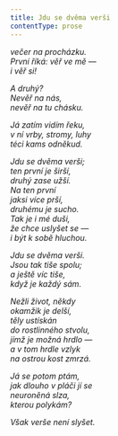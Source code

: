 ```yaml
---
title: Jdu se dvěma verši
contentType: prose
---
```


_večer na procházku.  
První říká: věř ve mě —  
i věř si!_

_A druhý?  
Nevěř na nás,  
nevěř na tu chásku._

_Já zatím vidím řeku,  
v ní vrby, stromy, luhy  
téci kams odněkud._

_Jdu se dvěma verši;  
ten první je širší,  
druhý zase užší.  
Na ten první  
jaksi více prší,  
druhému je sucho.  
Tak je i mé duši,  
že chce uslyšet se —  
i být k sobě hluchou._

_Jdu se dvěma verši.  
Jsou tak tiše spolu;  
a ještě víc tiše,  
když je každý sám._

_Nežli život, někdy  
okamžik je delší,  
těly ustískán  
do rostlinného stvolu,  
jímž je možná hrdlo —  
a v tom hrdle vzlyk  
na ostrou kost zmrzá._

_Já se potom ptám,  
jak dlouho v pláči jí se  
neuroněná slza,  
kterou polykám?_

_Však verše není slyšet._
